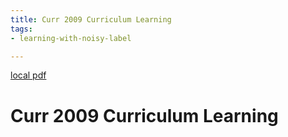 ```yaml
---
title: Curr 2009 Curriculum Learning
tags:
- learning-with-noisy-label

---
```


[local pdf](../../../pdfs/curr-2009-curriculum-learning.pdf)

# Curr 2009 Curriculum Learning
